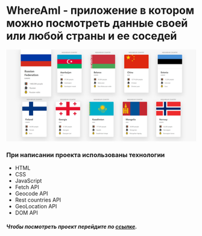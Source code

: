 # WhereAmI - приложение в котором можно посмотреть данные своей или любой страны и ее соседей

![preview](https://github.com/ViRybalkin/WhereAmI/blob/main/Preview.jpg)

### При написании проекта использованы технологии

- HTML
- CSS
- JavaScript
- Fetch API
- Geocode API
- Rest countries API
- GeoLocation API
- DOM API

##### Чтобы посмотреть проект перейдите по [ссылке](https://virybalkin.github.io/WhereAmI/).
